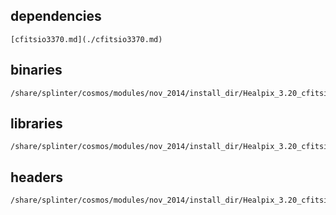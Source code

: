 ## dependencies

	[cfitsio3370.md](./cfitsio3370.md)

## binaries

	/share/splinter/cosmos/modules/nov_2014/install_dir/Healpix_3.20_cfitsio3370/bin

## libraries

	/share/splinter/cosmos/modules/nov_2014/install_dir/Healpix_3.20_cfitsio3370/lib

## headers

	/share/splinter/cosmos/modules/nov_2014/install_dir/Healpix_3.20_cfitsio3370/include

